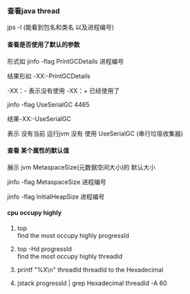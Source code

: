### 查看java thread

jps -l (能看到包名和类名 以及进程编号)  


#### 查看是否使用了默认的参数
形式如 
jinfo -flag PrintGCDetails  进程编号

结果形如 -XX:-PrintGCDetails

-XX：- 表示没有使用  -XX：+ 已经使用了

jinfo -flag UseSerialGC 4465

结果-XX:-UseSerialGC 

表示 没有当前 运行jvm 没有 使用 UseSerialGC  (串行垃圾收集器) 

#### 查看 某个属性的默认值 

展示 jvm MetaspaceSize(元数据空间大小)的 默认大小

jinfo -flag MetaspaceSize 进程编号

jinfo -flag InitialHeapSize 进程编号


#### cpu occupy highly 

1. top  
find the most occupy highly progressId

1. top -Hd progressId  
find the most occupy  highly threadId

1. printf "%X\n" threadId threadId to the Hexadecimal

1. jstack progressId  | grep  Hexadecimal threadId  -A 60 



 
